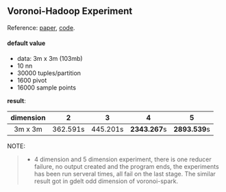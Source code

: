 Voronoi-Hadoop Experiment
--------------------
Reference: [paper](http://www.comp.nus.edu.sg/~ooibc/vldb12knnjoin.pdf), [code](http://www.comp.nus.edu.sg/~dbsystem/code/knnmapjoin.rar).

#### default value
+ data: 3m x 3m (103mb)
+ 10 nn
+ 30000 tuples/partition
+ 1600 pivot
+ 16000 sample points

**result**:

|dimension| 2 | 3 | 4 | 5 |
|:--------:|:------------:|:-------------:|:------:|:------------:|
|3m x 3m | 362.591s | 445.201s | **2343.267**s | **2893.539**s | 

NOTE:
> + 4 dimension and 5 dimension experiment, there is one reducer failure, no output created
>  and the program ends, the experiments has been run serveral times, all fail on the last stage.
>  The similar result got in gdelt odd dimension of voronoi-spark.
